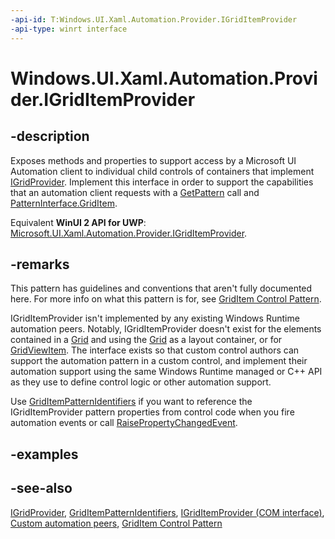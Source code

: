 ```yaml
---
-api-id: T:Windows.UI.Xaml.Automation.Provider.IGridItemProvider
-api-type: winrt interface
---
```


<!-- Interface syntax.
public interface IGridItemProvider : 
-->

# Windows.UI.Xaml.Automation.Provider.IGridItemProvider

## -description
Exposes methods and properties to support access by a Microsoft UI Automation client to individual child controls of containers that implement [IGridProvider](igridprovider.md). Implement this interface in order to support the capabilities that an automation client requests with a [GetPattern](../windows.ui.xaml.automation.peers/automationpeer_getpattern_2046576749.md) call and [PatternInterface.GridItem](../windows.ui.xaml.automation.peers/patterninterface.md).

Equivalent **WinUI 2 API for UWP**: [Microsoft.UI.Xaml.Automation.Provider.IGridItemProvider](/windows/winui/api/microsoft.ui.xaml.automation.provider.igriditemprovider).

## -remarks
This pattern has guidelines and conventions that aren't fully documented here. For more info on what this pattern is for, see [GridItem Control Pattern](/windows/desktop/WinAuto/uiauto-implementinggriditem).

IGridItemProvider isn't implemented by any existing Windows Runtime automation peers. Notably, IGridItemProvider doesn't exist for the elements contained in a [Grid](../windows.ui.xaml.controls/grid.md) and using the [Grid](../windows.ui.xaml.controls/grid.md) as a layout container, or for [GridViewItem](../windows.ui.xaml.controls/gridviewitem.md). The interface exists so that custom control authors can support the automation pattern in a custom control, and implement their automation support using the same Windows Runtime managed or C++ API as they use to define control logic or other automation support.

Use [GridItemPatternIdentifiers](../windows.ui.xaml.automation/griditempatternidentifiers.md) if you want to reference the IGridItemProvider pattern properties from control code when you fire automation events or call [RaisePropertyChangedEvent](../windows.ui.xaml.automation.peers/automationpeer_raisepropertychangedevent_715050195.md).

## -examples

## -see-also
[IGridProvider](igridprovider.md), [GridItemPatternIdentifiers](../windows.ui.xaml.automation/griditempatternidentifiers.md), [IGridItemProvider (COM interface)](/windows/desktop/api/uiautomationcore/nn-uiautomationcore-igriditemprovider), [Custom automation peers](/windows/uwp/accessibility/custom-automation-peers), [GridItem Control Pattern](/windows/desktop/WinAuto/uiauto-implementinggriditem)
